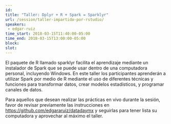 ```yaml
---
id: 
title: "Taller: Dplyr + R + Spark = Sparklyr"
url: /session/taller-impartido-por-rstudio/
speakers:
 - edgar-ruiz
time_start: 2018-03-15T11:40:00-05:00
time_end: 2018-03-15T13:00:00-05:00
block: 
slot: 
---
```


El paquete de R llamado sparklyr facilita el aprendizaje mediante un instalador de Spark que se puede usar dentro de una computadora personal, incluyendo Windows. En este taller los participantes aprenderán a utilizar Spark por medio de R mediante el uso de diferentes técnicas y funciones para transformar datos, crear modelos estadísticos, y programar canales de datos.

Para aquellos que desean realizar las prácticas en vivo durante la sesión, favor de revisar previamente las instrucciones en <a href="https://github.com/edgararuiz/datadaymx">https://github.com/edgararuiz/datadaymx</a> y seguirlas para tener lista su computadora y aprovechar al máximo el taller.